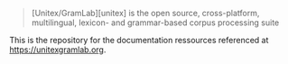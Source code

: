 > [Unitex/GramLab][unitex] is the open source, cross-platform, multilingual, lexicon- and grammar-based corpus processing suite

This is the repository for the documentation ressources referenced at https://unitexgramlab.org.
